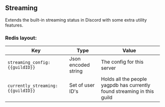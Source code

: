 ## Streaming

Extends the built-in streaming status in Discord with some extra utility features.

### Redis layout:

| Key  | Type | Value |
| ------------- | ---------- | ------------- |
| `streaming_config:{{guildID}}` | Json encoded string  | The config for this server  |
| `currently_streaming:{{guildID}}`  | Set of user ID's  | Holds all the people yagpdb has currently found streaming in this guild |
